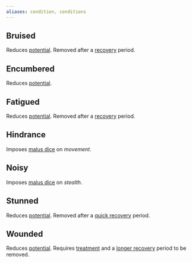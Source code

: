 ```yaml
---
aliases: condition, conditions
---
```

   
## Bruised   
Reduces [potential](../Rolling%20Dice/Potential.md). Removed after a [recovery](../Conditions/Recovery.md) period.   
   
## Encumbered   
Reduces [potential](../Rolling%20Dice/Potential.md).   
   
## Fatigued   
Reduces [potential](../Rolling%20Dice/Potential.md). Removed after a [recovery](../Conditions/Recovery.md) period.   
   
## Hindrance   
Imposes [malus dice](../Rolling%20Dice/Malus%20Dice.md) on *movement*.   
   
## Noisy   
Imposes [malus dice](../Rolling%20Dice/Malus%20Dice.md) on _stealth_.   
   
## Stunned   
Reduces [potential](../Rolling%20Dice/Potential.md). Removed after a [quick recovery](../Conditions/Recovery.md) period.   
   
## Wounded   
Reduces [potential](../Rolling%20Dice/Potential.md). Requires [treatment](../Conditions/Treatment.md) and a [longer recovery](../Conditions/Recovery.md) period to be removed.